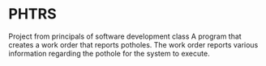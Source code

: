 # PHTRS
Project from principals of software development class
A program that creates a work order that reports potholes. The work order reports various information regarding the pothole for the system to execute. 
